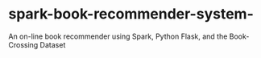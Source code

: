 # spark-book-recommender-system-
An on-line book recommender using Spark, Python Flask, and the Book-Crossing Dataset
